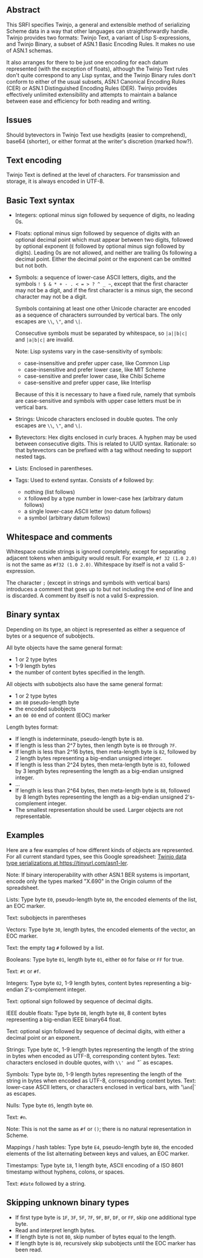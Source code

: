## Abstract

This SRFI specifies Twinjo, a general and extensible method of
serializing Scheme data in a way that other languages
can straightforwardly handle.  Twinjo provides two formats:
Twinjo Text, a variant of Lisp S-expressions, and
Twinjo Binary, a subset of ASN.1 Basic Encoding Rules.
It makes no use of ASN.1 schemas.

It also arranges for there to be just one encoding
for each datum represented (with the exception of floats), although
the Twinjo Text rules don't quite correspond to any Lisp syntax,
and the Twinjo Binary rules don't conform to either of the usual subsets,
ASN.1 Canonical Encoding Rules (CER)
or ASN.1 Distinguished Encoding Rules (DER).
Twinjo provides effectively unlimited extensibility
and attempts to maintain a balance between ease and efficiency
for both reading and writing.

## Issues

Should bytevectors in Twinjo Text use hexdigits (easier to comprehend), base64 (shorter),
or either format at the writer's discretion (marked how?).

## Text encoding

Twinjo Text is defined at the level of characters.
For transmission and storage, it is always encoded in UTF-8.

## Basic Text syntax

  * Integers: optional minus sign followed by sequence of digits, no leading 0s.
  
  * Floats: optional minus sign followed by sequence of digits
    with an optional decimal point which must appear between two digits,
    followed by optional exponent (`E` followed by optional minus sign followed by digits).
    Leading 0s are not allowed, and neither are trailing 0s following a decimal point.
    Either the decimal point or the exponent can be omitted but not both.
    
  * Symbols: a sequence of lower-case ASCII letters, digits, and the symbols
    `! $ & * + - . < = > ? ^ _ ~`, except that the first character may not be a digit,
    and if the first character is a minus sign, the second character may not be a digit.
    
    Symbols containing at least one other Unicode character are
    encoded as a sequence of characters surrounded by vertical bars.
    The only escapes are `\\`, `\"`, and `\|`.
    
    Consecutive symbols must be separated by whitespace,
    so  `|a||b|c|`  and `|a|b|c|` are invalid.
    
    Note: Lisp systems vary in the case-sensitivity of symbols:
    * case-insensitive and prefer upper case, like Common Lisp
    * case-insensitive and prefer lower case, like MIT Scheme
    * case-sensitive and prefer lower case, like Chibi Scheme
    * case-sensitive and prefer upper case, like Interlisp
    
    Because of this it is necessary to have a fixed rule, namely
    that symbols are case-sensitive and symbols with upper case
    letters must be in vertical bars.

  * Strings:  Unicode characters enclosed in double quotes.
    The only escapes are `\\`, `\"`, and `\|`.

  * Bytevectors:  Hex digits enclosed in curly braces. A hyphen may be used
    between consecutive digits.  This is related to UUID syntax.
    Rationale: so that bytevectors can be prefixed with a tag without needing
    to support nested tags.

  * Lists: Enclosed in parentheses.

  * Tags: Used to extend syntax.
    Consists of `#` followed by:
      * nothing (list follows)
      * `X` followed by a type number in lower-case hex (arbitrary datum follows)
      * a single lower-case ASCII letter (no datum follows)
      * a symbol (arbitrary datum follows)

## Whitespace and comments

Whitespace outside strings is ignored completely,
except for separating
adjacent tokens when ambiguity would result.
For example, `#f 32 (1.0 2.0)` is not the same as
`#f32 (1.0 2.0)`.
Whitespace by itself is not a valid S-expression.
  
The character `;` (except in strings and symbols with vertical bars)
introduces a comment
that goes up to but not including the end of line and is discarded.
A comment by itself is not a valid S-expression.

## Binary syntax

Depending on its type, an object is represented as either a sequence
of bytes or a sequence of subobjects.

All byte objects have the same general format:

  * 1 or 2 type bytes
  * 1-9 length bytes
  * the number of content bytes specified in the length.

All objects with subobjects also have the same general format:

  * 1 or 2 type bytes
  * an `80` pseudo-length byte
  * the encoded subobjects
  * an `00 00` end of content (EOC) marker

Length bytes format:

  * If length is indeterminate, pseudo-length byte is `80`.
  * If length is less than 2^7 bytes, then length byte is `00` through `7F`.
  * If length is less than 2^16 bytes, then meta-length byte is `82`, followed by 2 length bytes
    representing a big-endian unsigned integer.
   * If length is less than 2^24 bytes, then meta-length byte is `83`, followed by 3 length bytes
    representing the length as a big-endian unsigned integer.
  * ...
  * If length is less than 2^64 bytes, then meta-length byte is `88`, followed by 8 length bytes
    representing the length as a big-endian unsigned 2's-complement integer.
  * The smallest representation should be used.  Larger objects are not representable.
  
## Examples

Here are a few examples of how different kinds of objects are represented.
For all current standard types, see this Google spreadsheet:
[Twinjo data type serializations at <https://tinyurl.com/asn1-ler>](https://tinyurl.com/asn1-ler).

Note:  If binary interoperability with other ASN.1 BER systems is important, encode only
the types marked "X.690" in the Origin column of the spreadsheet.

Lists:  Type byte `E0`,
pseudo-length byte `80`,
the encoded elements of the list,
an EOC marker.

Text: subobjects in parentheses

Vectors:  Type byte `30`,
length bytes,
the encoded elements of the vector,
an EOC marker.

Text: the empty tag `#` followed by a list.

Booleans: Type byte `01`,
length byte `01`,
either `00` for false or `FF` for true.

Text: `#t` or `#f`.

Integers:  Type byte `02`,
1-9 length bytes,
content bytes representing a big-endian 2's-complement integer.

Text: optional sign followed by sequence of decimal digits.

IEEE double floats:  Type byte `DB`,
length byte `08`,
8 content bytes representing a big-endian IEEE binary64 float.

Text: optional sign followed by sequence of decimal digits,
with either a decimal point or an exponent.

Strings:  Type byte `OC`,
1-9 length bytes representing the length of the string in bytes
when encoded as UTF-8,
corresponding content bytes.
Text: characters enclosed in double quotes, with `\\' and `\"` as escapes.

Symbols:  Type byte `DD`,
1-9 length bytes representing the length of the string in bytes
when encoded as UTF-8,
corresponding content bytes.
Text: lower-case ASCII letters, or characters enclosed in vertical bars,
with '\\` and `\|` as escapes.

Nulls:  Type byte `05`,
length byte `00`.

Text: `#n`.

Note: This is not the same as `#f` or `()`;
there is no natural representation in Scheme.


Mappings / hash tables:  Type byte `E4`,
pseudo-length byte `80`,
the encoded elements of the list
alternating between keys and values,
an EOC marker.

Timestamps: Type byte `18`,
1 length byte,
ASCII encoding of a ISO 8601 timestamp
without hyphens, colons, or spaces.

Text: `#date` followed by a string.

## Skipping unknown binary types

  * If first type byte is `1F`, `3F`, `5F`, `7F`, `9F`, `BF`, `DF`, or `FF`,
    skip one additional type byte.
  * Read and interpret length bytes.
  * If length byte is not `80`, skip number of bytes equal to the length.
  * If length byte is `80`, recursively skip subobjects until the EOC marker has been read.
  
